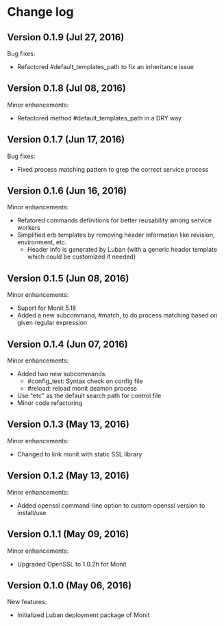 # Change log

## Version 0.1.9 (Jul 27, 2016)

Bug fixes:
  * Refactored #default_templates_path to fix an inheritance issue

## Version 0.1.8 (Jul 08, 2016)

Minor enhancements:
  * Refactored method #default_templates_path in a DRY way

## Version 0.1.7 (Jun 17, 2016)

Bug fixes:
  * Fixed process matching pattern to grep the correct service process

## Version 0.1.6 (Jun 16, 2016)

Minor enhancements:
  * Refatored commands definitions for better reusability among service workers
  * Simplified erb templates by removing header information like revision, environment, etc.
    * Header info is generated by Luban (with a generic header template which could be customized if needed)

## Version 0.1.5 (Jun 08, 2016)

Minor enhancements:
  * Suport for Monit 5.18
  * Added a new subcommand, #match, to do process matching based on given regular expression

## Version 0.1.4 (Jun 07, 2016)

Minor enhancements:
  * Added two new subcommands:
    * #config_test: Syntax check on config file
    * #reload: reload monit deamon process
  * Use "etc" as the default search path for control file
  * Minor code refactoring

## Version 0.1.3 (May 13, 2016)

Minor enhancements: 
  * Changed to link monit with static SSL library

## Version 0.1.2 (May 13, 2016)

Minor enhancements:
  * Added openssl command-line option to custom openssl version to install/use

## Version 0.1.1 (May 09, 2016)

Minor enhancements:
  * Upgraded OpenSSL to 1.0.2h for Monit

## Version 0.1.0 (May 06, 2016)

New features:
  * Initialized Luban deployment package of Monit
